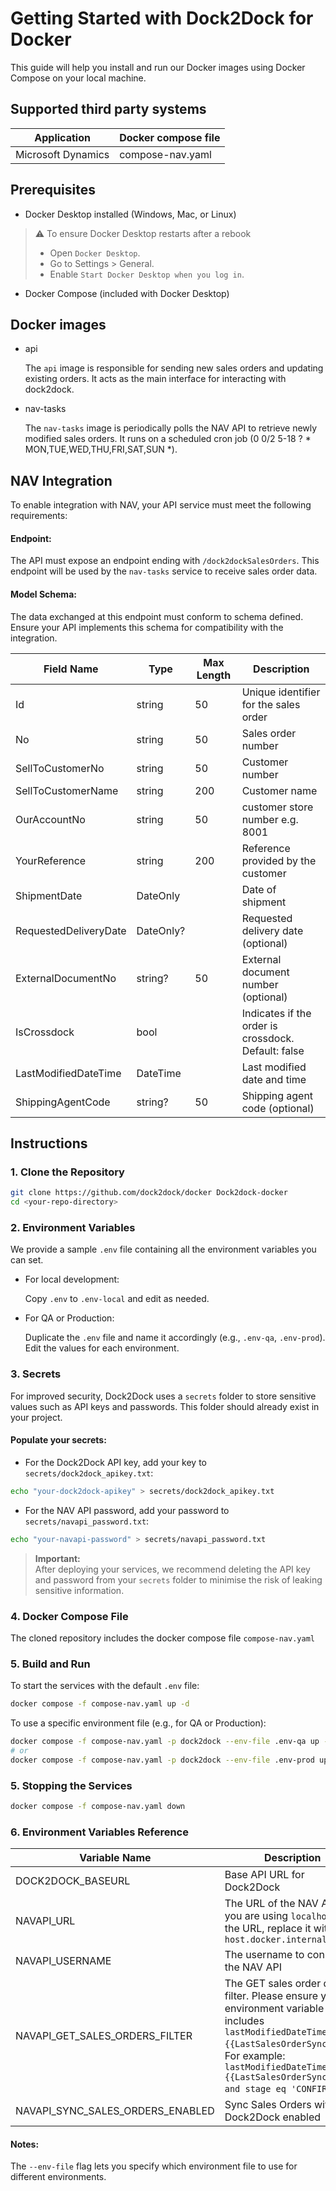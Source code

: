# Getting Started with Dock2Dock for Docker

This guide will help you install and run our Docker images using Docker Compose on your local machine.

## Supported third party systems

| Application        | Docker compose file            |
|--------------------|--------------------------------|
| Microsoft Dynamics | compose-nav.yaml               |

## Prerequisites

- Docker Desktop installed (Windows, Mac, or Linux)

> ⚠️ To ensure Docker Desktop restarts after a rebook
> - Open `Docker Desktop`.
> - Go to Settings > General.
> - Enable `Start Docker Desktop when you log in`.

- Docker Compose (included with Docker Desktop)

## Docker images

- api 

  The `api` image is responsible for sending new sales orders and updating existing orders. It acts as the main interface for interacting with dock2dock.

- nav-tasks

  The `nav-tasks` image is periodically polls the NAV API to retrieve newly modified sales orders. It runs on a scheduled cron job (0 0/2 5-18 ? * MON,TUE,WED,THU,FRI,SAT,SUN *). 

## NAV Integration

To enable integration with NAV, your API service must meet the following requirements:

#### Endpoint:

The API must expose an endpoint ending with `/dock2dockSalesOrders`. This endpoint will be used by the `nav-tasks` service to receive sales order data.

#### Model Schema:

The data exchanged at this endpoint must conform to schema defined. Ensure your API implements this schema for compatibility with the integration.

| Field Name        | Type            | Max Length | Description | 
|-------------------|-----------------|-|------------|
| Id                    |	string  | 50 |Unique identifier for the sales order |
| No                    |	string  | 50 |Sales order number |
| SellToCustomerNo      |	string  | 50 |Customer number |
| SellToCustomerName    |	string	| 200 |Customer name |
| OurAccountNo	        |string	    | 50 |customer store number e.g. 8001 |
| YourReference         | string	| 200 |Reference provided by the customer |
| ShipmentDate          |DateOnly   |  |Date of shipment |
| RequestedDeliveryDate	|DateOnly?	|  |Requested delivery date (optional) |
| ExternalDocumentNo    |	string?	| 50 |External document number (optional) |
| IsCrossdock           |	bool	|  | Indicates if the order is crossdock. Default: false |
| LastModifiedDateTime  |DateTime	|  |Last modified date and time |
| ShippingAgentCode	    | string?	| 50 |Shipping agent code (optional) |

## Instructions

### 1. Clone the Repository

```bash
git clone https://github.com/dock2dock/docker Dock2dock-docker
cd <your-repo-directory>
```

### 2. Environment Variables

We provide a sample `.env` file containing all the environment variables you can set.

- For local development:

    Copy `.env` to `.env-local` and edit as needed.

- For QA or Production:

    Duplicate the `.env` file and name it accordingly (e.g., `.env-qa`, `.env-prod`).
    Edit the values for each environment.

### 3. Secrets

For improved security, Dock2Dock uses a `secrets` folder to store sensitive values such as API keys and passwords. This folder should already exist in your project.

#### **Populate your secrets:**

- For the Dock2Dock API key, add your key to `secrets/dock2dock_apikey.txt`:

```sh
echo "your-dock2dock-apikey" > secrets/dock2dock_apikey.txt
```

- For the NAV API password, add your password to `secrets/navapi_password.txt`:

```sh
echo "your-navapi-password" > secrets/navapi_password.txt
```

> **Important:**  
After deploying your services, we recommend deleting the API key and password from your `secrets` folder to minimise the risk of leaking sensitive information.

### 4. Docker Compose File

The cloned repository includes the docker compose file `compose-nav.yaml`

### 5. Build and Run

To start the services with the default `.env` file:

```bash
docker compose -f compose-nav.yaml up -d
```

To use a specific environment file (e.g., for QA or Production):

```bash
docker compose -f compose-nav.yaml -p dock2dock --env-file .env-qa up -d 
# or
docker compose -f compose-nav.yaml -p dock2dock --env-file .env-prod up -d
```

### 5. Stopping the Services

```bash
docker compose -f compose-nav.yaml down
```

### 6. Environment Variables Reference

| Variable Name     | Description                              |
|-------------------|------------------------------------------|
| DOCK2DOCK_BASEURL | Base API URL for Dock2Dock |
| NAVAPI_URL | The URL of the NAV API. If you are using `localhost` in the URL, replace it with `host.docker.internal`    |
| NAVAPI_USERNAME | The username to connect to the NAV API   | 
| NAVAPI_GET_SALES_ORDERS_FILTER | The GET sales order query filter. Please ensure your environment variable includes `lastModifiedDateTime ge {{LastSalesOrderSyncDate}}`. For example: `lastModifiedDateTime ge {{LastSalesOrderSyncDate}} and stage eq 'CONFIRM'`.       |
| NAVAPI_SYNC_SALES_ORDERS_ENABLED | Sync Sales Orders with Dock2Dock enabled |

#### Notes:

The `--env-file` flag lets you specify which environment file to use for different environments.